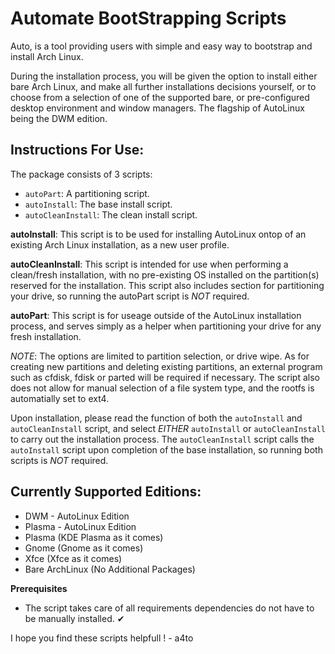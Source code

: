 # Automate BootStrapping Scripts

Auto, is a tool providing users with simple and easy way to bootstrap and install Arch Linux.

During the installation process, you will be given the option to install either bare Arch Linux, and make all further installations decisions 
yourself, or to choose from a selection of one of the supported bare, or pre-configured desktop environment and window managers. 
The flagship of AutoLinux being the DWM edition. 



## Instructions For Use:

The package consists of 3 scripts:

+ `autoPart`: A partitioning script.
+ `autoInstall`: The base install script.
+ `autoCleanInstall`: The clean install script.


**autoInstall**: This script is to be used for installing AutoLinux ontop of an existing Arch Linux installation, as a new user profile.


**autoCleanInstall**: This script is intended for use when performing a clean/fresh installation, with no pre-existing OS installed on the partition(s) reserved for the installation.
This script also includes section for partitioning your drive, so running the autoPart script is *NOT* required.


**autoPart**: This script is for useage outside of the AutoLinux installation process, and serves simply as a helper when partitioning your drive for any fresh installation.

*NOTE*: The options are limited to partition selection, or drive wipe. 
As for creating new partitions and deleting existing partitions, an external program such as cfdisk, fdisk or parted will be required if necessary.
The script also does not allow for manual selection of a file system type, and the rootfs is automatially set to ext4.


Upon installation, please read the function of both the `autoInstall` and `autoCleanInstall` script, and select *EITHER* `autoInstall` or `autoCleanInstall` to carry out 
the installation process. The `autoCleanInstall` script calls the `autoInstall` script upon completion of the base installation, so running both scripts is *NOT* required. 
  


## Currently Supported Editions:

* DWM - AutoLinux Edition
* Plasma - AutoLinux Edition
* Plasma (KDE Plasma as it comes)
* Gnome (Gnome as it comes)
* Xfce (Xfce as it comes)
* Bare ArchLinux (No Additional Packages)  



**Prerequisites**

* The script takes care of all requirements dependencies do not have to be manually installed. ✔



I hope you find these scripts helpfull !      - a4to

